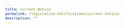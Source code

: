 ```yaml
---
title: Current Notice
permalink: /legislative-notifications/current-notice/
description: ""
---
```

